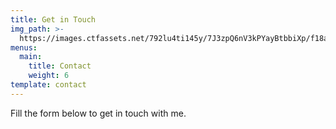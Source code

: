 ```yaml
---
title: Get in Touch
img_path: >-
  https://images.ctfassets.net/792lu4ti145y/7J3zpQ6nV3kPYayBtbbiXp/f18aca308988c21e69d7c6fde9a5c445/contact.jpg
menus:
  main:
    title: Contact
    weight: 6
template: contact
---
```


Fill the form below to get in touch with me.
